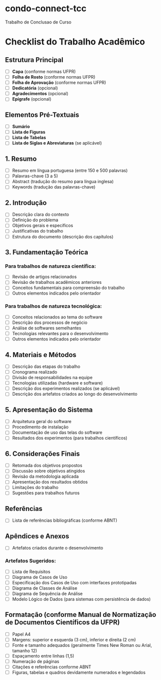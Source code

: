 # condo-connect-tcc
Trabalho de Conclusao de Curso 

# Checklist do Trabalho Acadêmico

## Estrutura Principal
- [ ] **Capa** (conforme normas UFPR)
- [ ] **Folha de Rosto** (conforme normas UFPR)
- [ ] **Folha de Aprovação** (conforme normas UFPR)
- [ ] **Dedicatória** (opcional)
- [ ] **Agradecimentos** (opcional)
- [ ] **Epígrafe** (opcional)

## Elementos Pré-Textuais
- [ ] **Sumário**
- [ ] **Lista de Figuras**
- [ ] **Lista de Tabelas**
- [ ] **Lista de Siglas e Abreviaturas** (se aplicável)

## 1. Resumo
- [ ] Resumo em língua portuguesa (entre 150 e 500 palavras)
- [ ] Palavras-chave (3 a 5)
- [ ] Abstract (tradução do resumo para língua inglesa)
- [ ] Keywords (tradução das palavras-chave)

## 2. Introdução
- [ ] Descrição clara do contexto
- [ ] Definição do problema
- [ ] Objetivos gerais e específicos
- [ ] Justificativas do trabalho
- [ ] Estrutura do documento (descrição dos capítulos)

## 3. Fundamentação Teórica

### Para trabalhos de natureza científica:
- [ ] Revisão de artigos relacionados
- [ ] Revisão de trabalhos acadêmicos anteriores
- [ ] Conceitos fundamentais para compreensão do trabalho
- [ ] Outros elementos indicados pelo orientador

### Para trabalhos de natureza tecnológica:
- [ ] Conceitos relacionados ao tema do software
- [ ] Descrição dos processos de negócio
- [ ] Análise de softwares semelhantes
- [ ] Tecnologias relevantes para o desenvolvimento
- [ ] Outros elementos indicados pelo orientador

## 4. Materiais e Métodos
- [ ] Descrição das etapas do trabalho
- [ ] Cronograma realizado
- [ ] Divisão de responsabilidades na equipe
- [ ] Tecnologias utilizadas (hardware e software)
- [ ] Descrição dos experimentos realizados (se aplicável)
- [ ] Descrição dos artefatos criados ao longo do desenvolvimento

## 5. Apresentação do Sistema
- [ ] Arquitetura geral do software
- [ ] Procedimento de instalação
- [ ] Documentação de uso das telas do software
- [ ] Resultados dos experimentos (para trabalhos científicos)

## 6. Considerações Finais
- [ ] Retomada dos objetivos propostos
- [ ] Discussão sobre objetivos atingidos
- [ ] Revisão da metodologia aplicada
- [ ] Apresentação dos resultados obtidos
- [ ] Limitações do trabalho
- [ ] Sugestões para trabalhos futuros

## Referências
- [ ] Lista de referências bibliográficas (conforme ABNT)

## Apêndices e Anexos
- [ ] Artefatos criados durante o desenvolvimento

### Artefatos Sugeridos:
- [ ] Lista de Requisitos
- [ ] Diagrama de Casos de Uso
- [ ] Especificação dos Casos de Uso com interfaces prototipadas
- [ ] Diagrama de Classes de Análise
- [ ] Diagrama de Sequência de Análise
- [ ] Modelo Lógico de Dados (para sistemas com persistência de dados)

## Formatação (conforme Manual de Normatização de Documentos Científicos da UFPR)
- [ ] Papel A4
- [ ] Margens: superior e esquerda (3 cm), inferior e direita (2 cm)
- [ ] Fonte e tamanho adequados (geralmente Times New Roman ou Arial, tamanho 12)
- [ ] Espaçamento entre linhas (1,5)
- [ ] Numeração de páginas
- [ ] Citações e referências conforme ABNT
- [ ] Figuras, tabelas e quadros devidamente numerados e legendados
